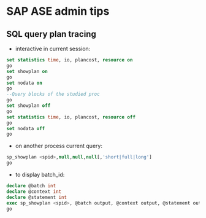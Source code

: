 SAP ASE admin tips
==================

## SQL query plan tracing
- interactive in current session:
```SQL
set statistics time, io, plancost, resource on
go
set showplan on
go
set nodata on
go
--Query blocks of the studied proc
go
set showplan off
go
set statistics time, io, plancost, resource off
go
set nodata off
go
```
- on another process current query:
```SQL
sp_showplan <spid>,null,null,null[,'short|full|long']
go
```
- to display batch_id:
```SQL
declare @batch int
declare @context int
declare @statement int
exec sp_showplan <spid>, @batch output, @context output, @statement output
go
```
